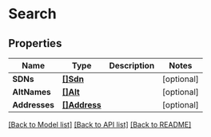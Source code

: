 # Search

## Properties

Name | Type | Description | Notes
------------ | ------------- | ------------- | -------------
**SDNs** | [**[]Sdn**](SDN.md) |  | [optional] 
**AltNames** | [**[]Alt**](Alt.md) |  | [optional] 
**Addresses** | [**[]Address**](Address.md) |  | [optional] 

[[Back to Model list]](../README.md#documentation-for-models) [[Back to API list]](../README.md#documentation-for-api-endpoints) [[Back to README]](../README.md)


